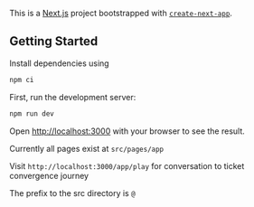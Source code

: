 This is a [Next.js](https://nextjs.org/) project bootstrapped with [`create-next-app`](https://github.com/vercel/next.js/tree/canary/packages/create-next-app).

## Getting Started

Install dependencies using

```bash
npm ci
```

First, run the development server:

```bash
npm run dev
```

Open [http://localhost:3000](http://localhost:3000) with your browser to see the result.

Currently all pages exist at `src/pages/app`

Visit `http://localhost:3000/app/play` for conversation to ticket convergence journey

The prefix to the src directory is `@`

